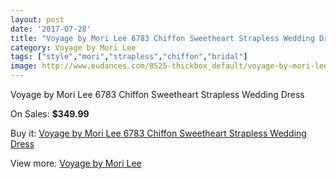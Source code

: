 ```yaml
---
layout: post
date: '2017-07-28'
title: "Voyage by Mori Lee 6783 Chiffon Sweetheart Strapless Wedding Dress"
category: Voyage by Mori Lee
tags: ["style","mori","strapless","chiffon","bridal"]
image: http://www.eudances.com/8525-thickbox_default/voyage-by-mori-lee-6783-chiffon-sweetheart-strapless-wedding-dress.jpg
---
```

Voyage by Mori Lee 6783 Chiffon Sweetheart Strapless Wedding Dress

On Sales: **$349.99**
<a href="https://www.eudances.com/en/voyage-by-mori-lee/2903-voyage-by-mori-lee-6783-chiffon-sweetheart-strapless-wedding-dress.html"><amp-img layout="responsive" width="600" height="600" src="//www.eudances.com/8525-thickbox_default/voyage-by-mori-lee-6783-chiffon-sweetheart-strapless-wedding-dress.jpg" alt="Voyage by Mori Lee 6783 Chiffon Sweetheart Strapless Wedding Dress 0" /></a>
<a href="https://www.eudances.com/en/voyage-by-mori-lee/2903-voyage-by-mori-lee-6783-chiffon-sweetheart-strapless-wedding-dress.html"><amp-img layout="responsive" width="600" height="600" src="//www.eudances.com/8529-thickbox_default/voyage-by-mori-lee-6783-chiffon-sweetheart-strapless-wedding-dress.jpg" alt="Voyage by Mori Lee 6783 Chiffon Sweetheart Strapless Wedding Dress 1" /></a>
<a href="https://www.eudances.com/en/voyage-by-mori-lee/2903-voyage-by-mori-lee-6783-chiffon-sweetheart-strapless-wedding-dress.html"><amp-img layout="responsive" width="600" height="600" src="//www.eudances.com/8528-thickbox_default/voyage-by-mori-lee-6783-chiffon-sweetheart-strapless-wedding-dress.jpg" alt="Voyage by Mori Lee 6783 Chiffon Sweetheart Strapless Wedding Dress 2" /></a>
<a href="https://www.eudances.com/en/voyage-by-mori-lee/2903-voyage-by-mori-lee-6783-chiffon-sweetheart-strapless-wedding-dress.html"><amp-img layout="responsive" width="600" height="600" src="//www.eudances.com/8527-thickbox_default/voyage-by-mori-lee-6783-chiffon-sweetheart-strapless-wedding-dress.jpg" alt="Voyage by Mori Lee 6783 Chiffon Sweetheart Strapless Wedding Dress 3" /></a>
<a href="https://www.eudances.com/en/voyage-by-mori-lee/2903-voyage-by-mori-lee-6783-chiffon-sweetheart-strapless-wedding-dress.html"><amp-img layout="responsive" width="600" height="600" src="//www.eudances.com/8526-thickbox_default/voyage-by-mori-lee-6783-chiffon-sweetheart-strapless-wedding-dress.jpg" alt="Voyage by Mori Lee 6783 Chiffon Sweetheart Strapless Wedding Dress 4" /></a>

Buy it: [Voyage by Mori Lee 6783 Chiffon Sweetheart Strapless Wedding Dress](https://www.eudances.com/en/voyage-by-mori-lee/2903-voyage-by-mori-lee-6783-chiffon-sweetheart-strapless-wedding-dress.html "Voyage by Mori Lee 6783 Chiffon Sweetheart Strapless Wedding Dress")

View more: [Voyage by Mori Lee](https://www.eudances.com/en/47-voyage-by-mori-lee "Voyage by Mori Lee")
